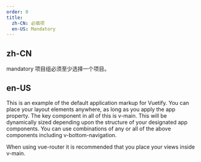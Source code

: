 ```yaml
---
order: 0
title:
  zh-CN: 必填项
  en-US: Mandatory
---
```


## zh-CN

mandatory 项目组必须至少选择一个项目。

## en-US

This is an example of the default application markup for Vuetify. You can place your layout elements anywhere, as long as you apply the app property. The key component in all of this is v-main. This will be dynamically sized depending upon the structure of your designated app components. You can use combinations of any or all of the above components including v-bottom-navigation.

When using vue-router it is recommended that you place your views inside v-main.
